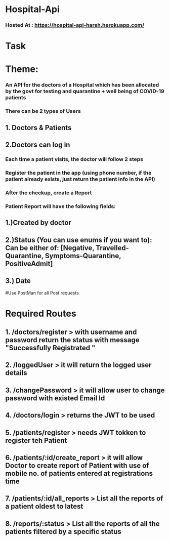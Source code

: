 # Hospital-Api

### Hosted At : https://hospital-api-harsh.herokuapp.com/


# Task
# Theme:
### An API for the doctors of a Hospital which has been allocated by the govt for testing and quarantine + well being of COVID-19 patients
### There can be 2 types of Users
  ## 1. Doctors & Patients
  ## 2.Doctors can log in
### Each time a patient visits, the doctor will follow 2 steps
### Register the patient in the app (using phone number, if the patient already exists, just return the patient info in the API)
### After the checkup, create a Report
### Patient Report will have the following fields:
## 1.)Created by doctor 
## 2.)Status (You can use enums if you want to): Can be either of: [Negative, Travelled-Quarantine, Symptoms-Quarantine, PositiveAdmit] 
## 3.) Date

#Use PostMan for all Post requests

# Required Routes
## 1. /doctors/register > with username and password return the status with message "Successfully Registrated "
## 2. /loggedUser > it will return the logged user details
## 3. /changePassword > it will allow user to change password with existed Email Id
## 4. /doctors/login > returns the JWT to be used
## 5. /patients/register > needs JWT tokken to register teh Patient
## 6. /patients/:id/create_report > it will allow Doctor to create report of Patient with use of mobile no. of patients entered at registrations time
## 7. /patients/:id/all_reports > List all the reports of a patient oldest to latest
## 8. /reports/:status > List all the reports of all the patients filtered by a specific status
